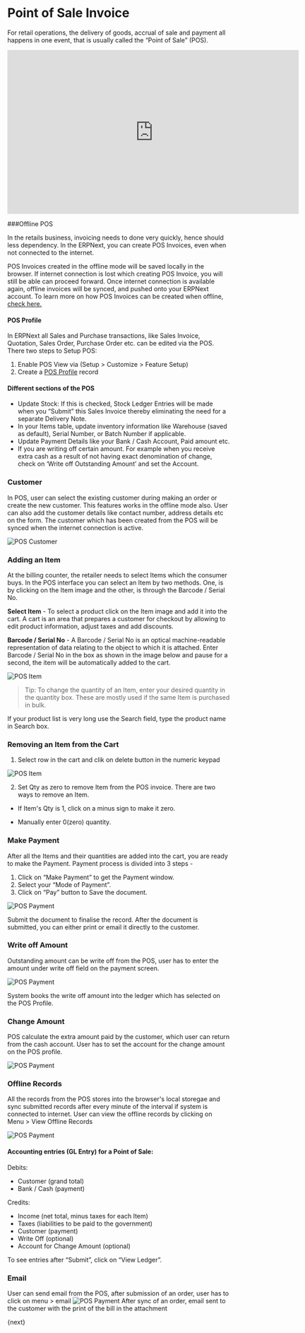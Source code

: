 <!-- add-breadcrumbs -->
# Point of Sale Invoice

For retail operations, the delivery of goods, accrual of sale and payment all happens in one event, that is usually called the “Point of Sale” (POS).

<iframe width="660" height="371" src="https://www.youtube.com/embed/4WkelWkbP_c" frameborder="0" allowfullscreen></iframe>

###Offline POS

In the retails business, invoicing needs to done very quickly, hence should less dependency. In the ERPNext, you can create POS Invoices, even when not connected to the internet.

POS Invoices created in the offline mode will be saved locally in the browser. If internet connection is lost which creating POS Invoice, you will still be able can proceed forward. Once internet connection is available again, offline invoices will be synced, and pushed onto your ERPNext account. To learn more on how POS Invoices can be created when offline, [check here.](https://frappe.io/blog/blog/erpnext-features/offline-pos-in-erpnext-7)

#### POS Profile

In ERPNext all Sales and Purchase transactions, like Sales Invoice, Quotation, Sales Order, Purchase Order etc. can be edited via the POS. There two steps to Setup POS:

1. Enable POS View via (Setup > Customize > Feature Setup)
2. Create a [POS Profile](/docs/user/manual/en/setting-up/pos-setting.html) record

#### Different sections of the POS

  * Update Stock: If this is checked, Stock Ledger Entries will be made when you “Submit” this Sales Invoice thereby eliminating the need for a separate Delivery Note.
  * In your Items table, update inventory information like Warehouse (saved as default), Serial Number, or Batch Number if applicable.
  * Update Payment Details like your Bank / Cash Account, Paid amount etc.
  * If you are writing off certain amount. For example when you receive extra cash as a result of not having exact denomination of change, check on ‘Write off Outstanding Amount’ and set the Account.


### Customer

In POS, user can select the existing customer during making an order or create the new customer. This features works in the offline mode also. User can also add the customer details like contact number, address details etc on the form. The customer which has been created from the POS will be synced when the internet connection is active.

<img class="screenshot" alt="POS Customer" src="/docs/assets/img/accounts/pos-customer.png">

### Adding an Item

At the billing counter, the retailer needs to select Items which the consumer buys. In the POS interface you can select an Item by two methods. One, is by clicking on the Item image and the other, is through the Barcode / Serial No.

**Select Item** \- To select a product click on the Item image and add it into the cart. A cart is an area that prepares a customer for checkout by allowing to edit product information, adjust taxes and add discounts.

**Barcode / Serial No** \- A Barcode / Serial No is an optical machine-readable representation of data relating to the object to which it is attached. Enter Barcode / Serial No in the box as shown in the image below and pause for a second, the item will be automatically added to the cart.

<img class="screenshot" alt="POS Item" src="/docs/assets/img/accounts/pos-item.png">

> Tip: To change the quantity of an Item, enter your desired quantity in the
quantity box. These are mostly used if the same Item is purchased in bulk.

If your product list is very long use the Search field, type the product name
in Search box.

### Removing an Item from the Cart

1. Select row in the cart and clik on delete button in the numeric keypad
  
<img class="screenshot" alt="POS Item" src="/docs/assets/img/accounts/pos_deleted_item.gif">


2. Set Qty as zero to remove Item from the POS invoice. There are two ways to remove an Item.

  * If Item's Qty is 1, click on a minus sign to make it zero.

  * Manually enter 0(zero) quantity.

### Make Payment

After all the Items and their quantities are added into the cart, you are
ready to make the Payment. Payment process is divided into 3 steps -

  1. Click on “Make Payment” to get the Payment window.
  2. Select your “Mode of Payment”.
  3. Click on “Pay” button to Save the document.
  
<img class="screenshot" alt="POS Payment" src="/docs/assets/img/accounts/pos-payment.png">

Submit the document to finalise the record. After the document is submitted,
you can either print or email it directly to the customer.

### Write off Amount

Outstanding amount can be write off from the POS, user has to enter the amount under write off field on the payment screen.

<img class="screenshot" alt="POS Payment" src="/docs/assets/img/accounts/write-off.png">

System books the write off amount into the ledger which has selected on the POS Profile.

### Change Amount

POS calculate the extra amount paid by the customer, which user can return from the cash account. User has to set the account for the change amount on the POS profile.

<img class="screenshot" alt="POS Payment" src="/docs/assets/img/accounts/change-amount.png">

### Offline Records
All the records from the POS stores into the browser's local storegae and sync submitted records after every minute of the interval if system is connected to internet. User can view the offline records by clicking on Menu > View Offline Records

<img class="screenshot" alt="POS Payment" src="/docs/assets/img/accounts/offline-records.png">

#### Accounting entries (GL Entry) for a Point of Sale:

Debits:

  * Customer (grand total) 
  * Bank / Cash (payment)

Credits:

  * Income (net total, minus taxes for each Item) 
  * Taxes (liabilities to be paid to the government)
  * Customer (payment)
  * Write Off (optional)
  * Account for Change Amount (optional)

To see entries after “Submit”, click on “View Ledger”.

### Email
User can send email from the POS, after submission of an order, user has to click on menu > email
<img class="screenshot" alt="POS Payment" src="/docs/assets/img/accounts/pos-email.png">
After sync of an order, email sent to the customer with the print of the bill in the attachment

{next}
